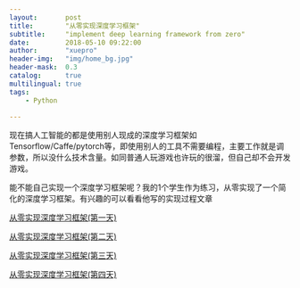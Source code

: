 ```yaml
---
layout:       post
title:        "从零实现深度学习框架"
subtitle:     "implement deep learning framework from zero"
date:         2018-05-10 09:22:00
author:       "xuepro"
header-img:   "img/home_bg.jpg"
header-mask:  0.3
catalog:      true
multilingual: true
tags:
    - Python 
    
---    
```


现在搞人工智能的都是使用别人现成的深度学习框架如Tensorflow/Caffe/pytorch等，即使用别人的工具不需要编程，主要工作就是调参数，所以没什么技术含量。如同普通人玩游戏也许玩的很溜，但自己却不会开发游戏。

能不能自己实现一个深度学习框架呢？我的1个学生作为练习，从零实现了一个简化的深度学习框架。有兴趣的可以看看他写的实现过程文章

[从零实现深度学习框架(第一天)](https://hadxu.github.io/2018/03/12/%E4%BB%8E%E9%9B%B6%E5%AE%9E%E7%8E%B0%E6%B7%B1%E5%BA%A6%E5%AD%A6%E4%B9%A0%E6%A1%86%E6%9E%B6(%E7%AC%AC%E4%B8%80%E5%A4%A9)/)

[从零实现深度学习框架(第二天)](https://hadxu.github.io/2018/03/14/%E4%BB%8E%E9%9B%B6%E5%AE%9E%E7%8E%B0%E6%B7%B1%E5%BA%A6%E5%AD%A6%E4%B9%A0%E6%A1%86%E6%9E%B6(%E7%AC%AC%E4%BA%8C%E5%A4%A9)/)

[从零实现深度学习框架(第三天)](https://hadxu.github.io/2018/03/14/%E4%BB%8E%E9%9B%B6%E5%AE%9E%E7%8E%B0%E6%B7%B1%E5%BA%A6%E5%AD%A6%E4%B9%A0%E6%A1%86%E6%9E%B6(%E7%AC%AC%E4%B8%89%E5%A4%A9)/)

[从零实现深度学习框架(第四天)](https://hadxu.github.io/2018/03/15/%E4%BB%8E%E9%9B%B6%E5%AE%9E%E7%8E%B0%E6%B7%B1%E5%BA%A6%E5%AD%A6%E4%B9%A0%E6%A1%86%E6%9E%B6(%E7%AC%AC%E5%9B%9B%E5%A4%A9)/)

